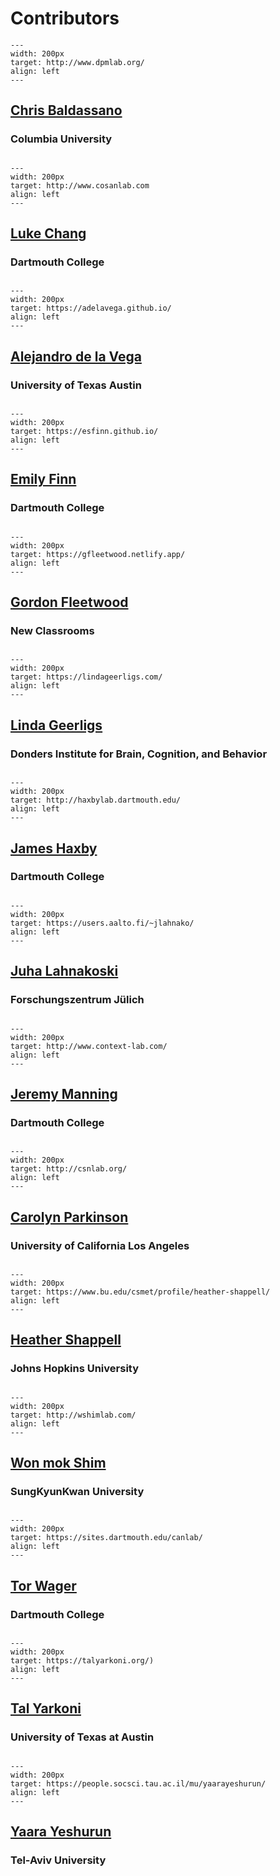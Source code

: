 # Contributors

```{figure} ../images/speakers/baldassano.jpg
---
width: 200px
target: http://www.dpmlab.org/
align: left
---

```
## [Chris Baldassano](http://www.dpmlab.org/)
### Columbia University
## 

```{figure} ../images/speakers/chang.jpg
---
width: 200px
target: http://www.cosanlab.com
align: left
---
```
## [Luke Chang](http://www.cosanlab.com)
### Dartmouth College
## 

```{figure} ../images/speakers/delavega.jpg
---
width: 200px
target: https://adelavega.github.io/
align: left
---
```
## [Alejandro de la Vega](https://adelavega.github.io/)
### University of Texas Austin
##

```{figure} ../images/speakers/finn.jpg
---
width: 200px
target: https://esfinn.github.io/
align: left
---
```
## [Emily Finn](https://esfinn.github.io/)
### Dartmouth College
##

```{figure} ../images/speakers/fleetwood.jpg
---
width: 200px
target: https://gfleetwood.netlify.app/
align: left
---
```
## [Gordon Fleetwood](https://gfleetwood.netlify.app/)
### New Classrooms
##

```{figure} ../images/speakers/geerligs.png
---
width: 200px
target: https://lindageerligs.com/
align: left
---
```
## [Linda Geerligs](https://lindageerligs.com/)
### Donders Institute for Brain, Cognition, and Behavior
##

```{figure} ../images/speakers/haxby.jpg
---
width: 200px
target: http://haxbylab.dartmouth.edu/
align: left
---
```
## [James Haxby](http://haxbylab.dartmouth.edu/)
### Dartmouth College
##

```{figure} ../images/speakers/lahnakoski.jpg
---
width: 200px
target: https://users.aalto.fi/~jlahnako/
align: left
---
```
## [Juha Lahnakoski](https://users.aalto.fi/~jlahnako/)
### Forschungszentrum Jülich
##

```{figure} ../images/speakers/manning.png
---
width: 200px
target: http://www.context-lab.com/
align: left
---
```
## [Jeremy Manning](http://www.context-lab.com/)
### Dartmouth College
##

```{figure} ../images/speakers/parkinson.jpg
---
width: 200px
target: http://csnlab.org/
align: left
---
```
## [Carolyn Parkinson](http://csnlab.org/)
### University of California Los Angeles
##

```{figure} ../images/speakers/shappell.jpg
---
width: 200px
target: https://www.bu.edu/csmet/profile/heather-shappell/
align: left
---
```
## [Heather Shappell](https://www.bu.edu/csmet/profile/heather-shappell/)
### Johns Hopkins University
##

```{figure} ../images/speakers/shim.jpg
---
width: 200px
target: http://wshimlab.com/
align: left
---
```
## [Won mok Shim](http://wshimlab.com/)
### SungKyunKwan University
##

```{figure} ../images/speakers/wager.jpg
---
width: 200px
target: https://sites.dartmouth.edu/canlab/
align: left
---
```
## [Tor Wager](https://sites.dartmouth.edu/canlab/)
### Dartmouth College
##

```{figure} ../images/speakers/yarkoni.jpg
---
width: 200px
target: https://talyarkoni.org/)
align: left
---
```
## [Tal Yarkoni](https://talyarkoni.org/)
### University of Texas at Austin
##

```{figure} ../images/speakers/yeshurun.jpg
---
width: 200px
target: https://people.socsci.tau.ac.il/mu/yaarayeshurun/
align: left
---
```
## [Yaara Yeshurun](https://people.socsci.tau.ac.il/mu/yaarayeshurun/)
### Tel-Aviv University
##

